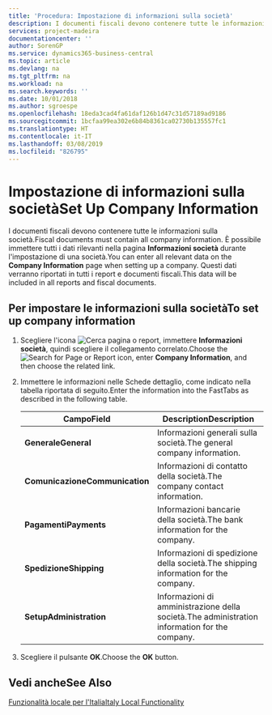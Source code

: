 ```yaml
---
title: 'Procedura: Impostazione di informazioni sulla società'
description: I documenti fiscali devono contenere tutte le informazioni sulla società. È possibile immettere tutti i dati rilevanti nella pagina Informazioni società durante l'impostazione di una società.
services: project-madeira
documentationcenter: ''
author: SorenGP
ms.service: dynamics365-business-central
ms.topic: article
ms.devlang: na
ms.tgt_pltfrm: na
ms.workload: na
ms.search.keywords: ''
ms.date: 10/01/2018
ms.author: sgroespe
ms.openlocfilehash: 18eda3cad4fa61daf126b1d47c31d57189ad9186
ms.sourcegitcommit: 1bcfaa99ea302e6b84b8361ca02730b135557fc1
ms.translationtype: HT
ms.contentlocale: it-IT
ms.lasthandoff: 03/08/2019
ms.locfileid: "826795"
---
```

# <a name="set-up-company-information"></a><span data-ttu-id="27b4e-104">Impostazione di informazioni sulla società</span><span class="sxs-lookup"><span data-stu-id="27b4e-104">Set Up Company Information</span></span>
<span data-ttu-id="27b4e-105">I documenti fiscali devono contenere tutte le informazioni sulla società.</span><span class="sxs-lookup"><span data-stu-id="27b4e-105">Fiscal documents must contain all company information.</span></span> <span data-ttu-id="27b4e-106">È possibile immettere tutti i dati rilevanti nella pagina **Informazioni società** durante l'impostazione di una società.</span><span class="sxs-lookup"><span data-stu-id="27b4e-106">You can enter all relevant data on the **Company Information** page when setting up a company.</span></span> <span data-ttu-id="27b4e-107">Questi dati verranno riportati in tutti i report e documenti fiscali.</span><span class="sxs-lookup"><span data-stu-id="27b4e-107">This data will be included in all reports and fiscal documents.</span></span>  

## <a name="to-set-up-company-information"></a><span data-ttu-id="27b4e-108">Per impostare le informazioni sulla società</span><span class="sxs-lookup"><span data-stu-id="27b4e-108">To set up company information</span></span>  

1.  <span data-ttu-id="27b4e-109">Scegliere l'icona ![Cerca pagina o report](../../media/ui-search/search_small.png "icona Cerca pagina o report"), immettere **Informazioni società**, quindi scegliere il collegamento correlato.</span><span class="sxs-lookup"><span data-stu-id="27b4e-109">Choose the ![Search for Page or Report](../../media/ui-search/search_small.png "Search for Page or Report icon") icon, enter **Company Information**, and then choose the related link.</span></span>  
2.  <span data-ttu-id="27b4e-110">Immettere le informazioni nelle Schede dettaglio, come indicato nella tabella riportata di seguito.</span><span class="sxs-lookup"><span data-stu-id="27b4e-110">Enter the information into the FastTabs as described in the following table.</span></span>

    |<span data-ttu-id="27b4e-111">Campo</span><span class="sxs-lookup"><span data-stu-id="27b4e-111">Field</span></span>|<span data-ttu-id="27b4e-112">Description</span><span class="sxs-lookup"><span data-stu-id="27b4e-112">Description</span></span>|  
    |-------------|---------------------------------------|  
    |<span data-ttu-id="27b4e-113">**Generale**</span><span class="sxs-lookup"><span data-stu-id="27b4e-113">**General**</span></span>|<span data-ttu-id="27b4e-114">Informazioni generali sulla società.</span><span class="sxs-lookup"><span data-stu-id="27b4e-114">The general company information.</span></span>|  
    |<span data-ttu-id="27b4e-115">**Comunicazione**</span><span class="sxs-lookup"><span data-stu-id="27b4e-115">**Communication**</span></span>|<span data-ttu-id="27b4e-116">Informazioni di contatto della società.</span><span class="sxs-lookup"><span data-stu-id="27b4e-116">The company contact information.</span></span>|  
    |<span data-ttu-id="27b4e-117">**Pagamenti**</span><span class="sxs-lookup"><span data-stu-id="27b4e-117">**Payments**</span></span>|<span data-ttu-id="27b4e-118">Informazioni bancarie della società.</span><span class="sxs-lookup"><span data-stu-id="27b4e-118">The bank information for the company.</span></span>|  
    |<span data-ttu-id="27b4e-119">**Spedizione**</span><span class="sxs-lookup"><span data-stu-id="27b4e-119">**Shipping**</span></span>|<span data-ttu-id="27b4e-120">Informazioni di spedizione della società.</span><span class="sxs-lookup"><span data-stu-id="27b4e-120">The shipping information for the company.</span></span>|  
    |<span data-ttu-id="27b4e-121">**Setup**</span><span class="sxs-lookup"><span data-stu-id="27b4e-121">**Administration**</span></span>|<span data-ttu-id="27b4e-122">Informazioni di amministrazione della società.</span><span class="sxs-lookup"><span data-stu-id="27b4e-122">The administration information for the company.</span></span>|  

3.  <span data-ttu-id="27b4e-123">Scegliere il pulsante **OK**.</span><span class="sxs-lookup"><span data-stu-id="27b4e-123">Choose the **OK** button.</span></span>  

## <a name="see-also"></a><span data-ttu-id="27b4e-124">Vedi anche</span><span class="sxs-lookup"><span data-stu-id="27b4e-124">See Also</span></span>  
 [<span data-ttu-id="27b4e-125">Funzionalità locale per l'Italia</span><span class="sxs-lookup"><span data-stu-id="27b4e-125">Italy Local Functionality</span></span>](italy-local-functionality.md)   
